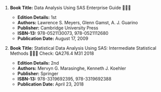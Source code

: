 1. **Book Title:** Data Analysis Using SAS Enterprise Guide 📒🔐✅
   - **Edition Details:** 1st
   - **Authors:** Lawrence S. Meyers, Glenn Gamst, A. J. Guarino
   - **Publisher:** Cambridge University Press
   - **ISBN-13:** 978-0521130073, 978-0521112680
   - **Publication Date:** August 17, 2009
  
2. **Book Title:** Statistical Data Analysis Using SAS: Intermediate Statistical Methods 📒🔐✅ Check: QA276.4 M31 2018
   - **Edition Details:** 2nd
   - **Authors:** Mervyn G. Marasinghe, Kenneth J. Koehler
   - **Publisher:** Springer
   - **ISBN-13:** 978-3319692395, 978-3319692388
   - **Publication Date:** April 23, 2018
